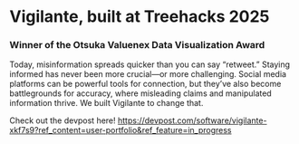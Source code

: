 # Vigilante, built at Treehacks 2025
### Winner of the Otsuka Valuenex Data Visualization Award
Today, misinformation spreads quicker than you can say “retweet.” Staying informed has never been more crucial—or more challenging. Social media platforms can be powerful tools for connection, but they’ve also become battlegrounds for accuracy, where misleading claims and manipulated information thrive. We built Vigilante to change that.

Check out the devpost here! https://devpost.com/software/vigilante-xkf7s9?ref_content=user-portfolio&ref_feature=in_progress
